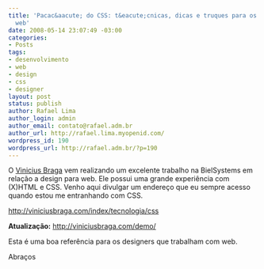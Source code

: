 ```yaml
---
title: 'Pacac&aacute; do CSS: t&eacute;cnicas, dicas e truques para os designers de
  web'
date: 2008-05-14 23:07:49 -03:00
categories:
- Posts
tags:
- desenvolvimento
- web
- design
- css
- designer
layout: post
status: publish
author: Rafael Lima
author_login: admin
author_email: contato@rafael.adm.br
author_url: http://rafael.lima.myopenid.com/
wordpress_id: 190
wordpress_url: http://rafael.adm.br/?p=190
---
```


O <a href="http://viniciusbraga.com">Vinicius Braga</a> vem realizando um excelente trabalho na BielSystems em rela&ccedil;&atilde;o a design para web. Ele possui uma grande experi&ecirc;ncia com (X)HTML e CSS. Venho aqui divulgar um endere&ccedil;o que eu sempre acesso quando estou me entranhando com CSS.

<a href="http://viniciusbraga.com/index/tecnologia/css">http://viniciusbraga.com/index/tecnologia/css</a>

<strong>Atualiza&ccedil;&atilde;o:</strong> <a href="http://viniciusbraga.com/demo/">http://viniciusbraga.com/demo/</a>

Esta &eacute; uma boa refer&ecirc;ncia para os designers que trabalham com web.

Abra&ccedil;os
